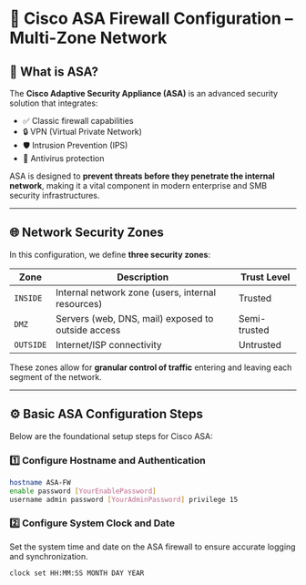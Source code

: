 
# 🔐 Cisco ASA Firewall Configuration – Multi-Zone Network

## 🔸 What is ASA?

The **Cisco Adaptive Security Appliance (ASA)** is an advanced security solution that integrates:

- ✅ Classic firewall capabilities  
- 🔒 VPN (Virtual Private Network)  
- 🛡 Intrusion Prevention (IPS)  
- 🦠 Antivirus protection  

ASA is designed to **prevent threats before they penetrate the internal network**, making it a vital component in modern enterprise and SMB security infrastructures.

---

## 🌐 Network Security Zones

In this configuration, we define **three security zones**:

| Zone      | Description                                        | Trust Level   |
|-----------|----------------------------------------------------|---------------|
| `INSIDE`  | Internal network zone (users, internal resources)  | Trusted       |
| `DMZ`     | Servers (web, DNS, mail) exposed to outside access | Semi-trusted  |
| `OUTSIDE` | Internet/ISP connectivity                          | Untrusted     |

These zones allow for **granular control of traffic** entering and leaving each segment of the network.

---

## ⚙️ Basic ASA Configuration Steps

Below are the foundational setup steps for Cisco ASA:

### 1️⃣ Configure Hostname and Authentication

```bash
hostname ASA-FW
enable password [YourEnablePassword]
username admin password [YourAdminPassword] privilege 15
````
### 2️⃣ Configure System Clock and Date

Set the system time and date on the ASA firewall to ensure accurate logging and synchronization.

```bash
clock set HH:MM:SS MONTH DAY YEAR
````


